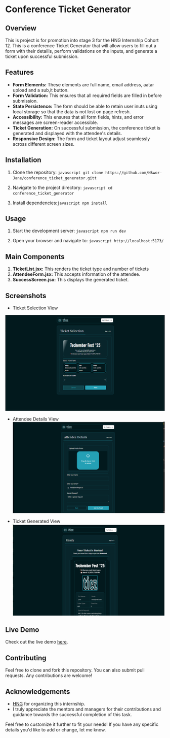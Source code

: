 # Conference Ticket Generator

## Overview

This is project is for promotion into stage 3 for the HNG Internship Cohort 12. This is a conference Ticket Generator that will allow users to fill out a form with their detaills, perform validations on the inputs, and generate a ticket upon successful submission.

## Features

- **Form Elements:** These elements are full name, email address, aatar upload and a sub,it button.
- **Form Validation:** This ensures that all required fields are filled in before submission.
- **State Persistence:** The form should be able to retain user inuts using local storage so that the data is not lost on page refresh.
- **Accessibility:** This ensures that all form fields, hints, and error messages are screen-reader accessible.
- **Ticket Generation:** On successful submission, the conference ticket is generated and displayed with the attendee's details.
- **Responsive Design:** The form and ticket layout adjust seamlessly across different screen sizes.

## Installation

1. Clone the repository: ```javascript git clone https://github.com/Nkwor-Jane/conference_ticket_generator.gitt```

2. Navigate to the project directory: ```javascript cd conference_ticket_generator```

3. Install dependencies:```javascript npm install```

## Usage

1. Start the development server: ```javascript npm run dev```

2. Open your browser and navigate to: ```javascript http://localhost:5173/```

## Main Components

1. **TicketList.jsx:** This renders the ticket type and number of tickets
2. **AttendeeForm.jsx:** This accepts information of the attendee.
3. **SuccessScreen.jsx:** This displays the generated ticket.

## Screenshots

- Ticket Selection View
  
![Before View](./src/assets/ticket_selection1.png)

- Attendee Details View
![After View](./src/assets/attendee_details.png)

- Ticket Generated View
![After View](./src/assets/ticket_generated.png)

## Live Demo

Check out the live demo [here](https://eticketgenerator.netlify.app/).

## Contributing

Feel free to clone and fork this repository. You can also submit pull requests. Any contributions are welcome!

## Acknowledgements

- [HNG](https://hng.tech/internship) for organizing this internship.
- I truly appreciate the mentors and managers for their contributions and guidance towards the successful completion of this task.

Feel free to customize it further to fit your needs! If you have any specific details you'd like to add or change, let me know.

